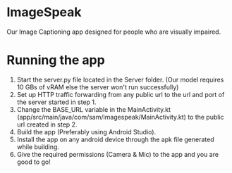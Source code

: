 # ImageSpeak

Our Image Captioning app designed for people who are visually impaired.

# Running the app
1. Start the server.py file located in the Server folder. (Our model requires 10 GBs of vRAM else the server won't run successfully)
2. Set up HTTP traffic forwarding from any public url to the url and port of the server started in step 1.
3. Change the BASE_URL variable in the MainActivity.kt (app/src/main/java/com/sam/imagespeak/MainActivity.kt) to the public url created in step 2.
4. Build the app (Preferably using Android Studio).
5. Install the app on any android device through the apk file generated while building.
6. Give the required permissions (Camera & Mic) to the app and you are good to go!

